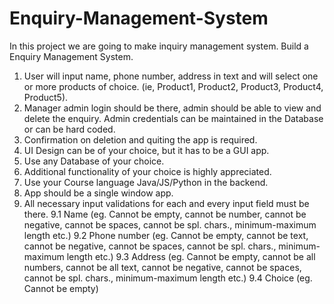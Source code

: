 # Enquiry-Management-System
In this project we are going to make inquiry management system.
Build a Enquiry Management System.
1. User will input name, phone number, address in text and will select one or more products of choice. (ie, Product1, Product2, Product3, Product4, Product5).
2. Manager admin login should be there, admin should be able to view and delete the enquiry. Admin credentials can be maintained in the Database or can be hard coded.
3. Confirmation on deletion and quiting the app is required.
4. UI Design can be of your choice, but it has to be a GUI app.
5. Use any Database of your choice.
6. Additional functionality of your choice is highly appreciated.
7. Use your Course language Java/JS/Python in the backend.
8. App should be a single window app.
9. All necessary input validations for each and every input field must be there.
9.1 Name (eg. Cannot be empty, cannot be number, cannot be negative, cannot be spaces, cannot be spl. chars., minimum-maximum length etc.)
9.2 Phone number (eg. Cannot be empty, cannot be text, cannot be negative, cannot be spaces, cannot be spl. chars., minimum-maximum length etc.)
9.3 Address (eg. Cannot be empty, cannot be all numbers, cannot be all text, cannot be negative, cannot be spaces, cannot be spl. chars., minimum-maximum length etc.)
9.4 Choice (eg. Cannot be empty)
